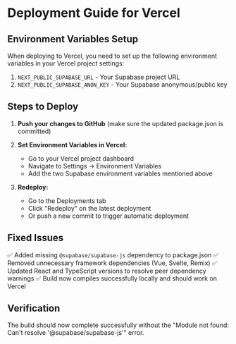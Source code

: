 # Deployment Guide for Vercel

## Environment Variables Setup

When deploying to Vercel, you need to set up the following environment variables in your Vercel project settings:

1. `NEXT_PUBLIC_SUPABASE_URL` - Your Supabase project URL
2. `NEXT_PUBLIC_SUPABASE_ANON_KEY` - Your Supabase anonymous/public key

## Steps to Deploy

1. **Push your changes to GitHub** (make sure the updated package.json is committed)

2. **Set Environment Variables in Vercel:**
   - Go to your Vercel project dashboard
   - Navigate to Settings → Environment Variables
   - Add the two Supabase environment variables mentioned above

3. **Redeploy:**
   - Go to the Deployments tab
   - Click "Redeploy" on the latest deployment
   - Or push a new commit to trigger automatic deployment

## Fixed Issues

✅ Added missing `@supabase/supabase-js` dependency to package.json
✅ Removed unnecessary framework dependencies (Vue, Svelte, Remix)
✅ Updated React and TypeScript versions to resolve peer dependency warnings
✅ Build now compiles successfully locally and should work on Vercel

## Verification

The build should now complete successfully without the "Module not found: Can't resolve '@supabase/supabase-js'" error.